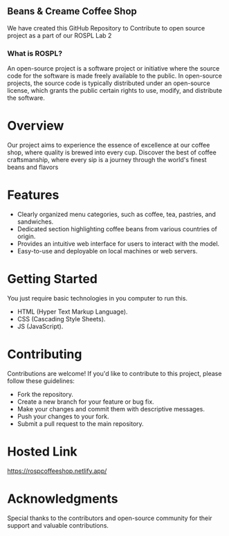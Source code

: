 ## Beans & Creame Coffee Shop

We have created this GitHub Repository to Contribute to open source project as a part of our ROSPL Lab 2

### What is ROSPL? 
An open-source project is a software project or initiative where the source code for the software is made freely available to the public. In open-source projects, the source code is typically distributed under an open-source license, which grants the public certain rights to use, modify, and distribute the software.




# Overview

Our project aims to experience the essence of excellence at our coffee shop, where quality is brewed into every cup. Discover the best of coffee craftsmanship, where every sip is a journey through the world's finest beans and flavors


# Features

+ Clearly organized menu categories, such as coffee, tea, pastries, and sandwiches.
+ Dedicated section highlighting coffee beans from various countries of origin.
+ Provides an intuitive web interface for users to interact with the model.
+ Easy-to-use and deployable on local machines or web servers.


# Getting Started
You just require basic technologies in you computer to run this.

+ HTML (Hyper Text Markup Language).
+ CSS (Cascading Style Sheets).
+ JS (JavaScript).

# Contributing
Contributions are welcome! If you'd like to contribute to this project, please follow these guidelines:

+ Fork the repository.
+ Create a new branch for your feature or bug fix.
+ Make your changes and commit them with descriptive messages.
+ Push your changes to your fork.
+ Submit a pull request to the main repository.

# Hosted Link 
https://rospcoffeeshop.netlify.app/

# Acknowledgments
Special thanks to the contributors and open-source community for their support and valuable contributions.
